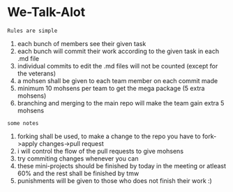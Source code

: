 # We-Talk-Alot


``` Rules are simple ```

1. each bunch of members see their given task
2. each bunch will commit their work according to the given task in each .md file
3. individual commits to edit the .md files will not be counted (except for the veterans)
4. a mohsen shall be given to each team member on each commit made
5. minimum 10 mohsens per team to get the mega package (5 extra mohsens)
6. branching and merging to the main repo will make the team gain extra 5 mohsens


``` some notes ```
1. forking shall be used, to make a change to the repo you have to fork->apply changes->pull request
2. i will control the flow of the pull requests to give mohsens
3. try commiting changes whenever you can
3. these mini-projects should be finished by today in the meeting or atleast 60% and the rest shall be finished by tmw
4. punishments will be given to those who does not finish their work :)

